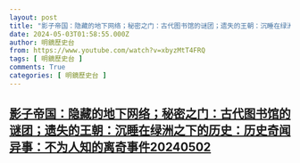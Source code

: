 ```yaml
---
layout: post
title: "影子帝国：隐藏的地下网络；秘密之门：古代图书馆的谜团；遗失的王朝：沉睡在绿洲之下的历史：历史奇闻异事：不为人知的离奇事件20240502"
date: 2024-05-03T01:58:55.000Z
author: 明鏡歷史台
from: https://www.youtube.com/watch?v=xbyzMtT4FRQ
tags: [ 明鏡歷史台 ]
comments: True
categories: [ 明鏡歷史台 ]
---
```

<!--1714701535000-->
[影子帝国：隐藏的地下网络；秘密之门：古代图书馆的谜团；遗失的王朝：沉睡在绿洲之下的历史：历史奇闻异事：不为人知的离奇事件20240502](https://www.youtube.com/watch?v=xbyzMtT4FRQ)
------

<div>

</div>
